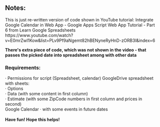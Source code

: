 <h2>Notes:</h2>
This is just re-written version of code shown in YouTube tutorial: Integrate Google Calendar in Web App - Google Apps Script Web App Tutorial - Part 6 from Learn Google Spreadsheets<br>
https://www.youtube.com/watch?v=E0mrZwl1Kow&list=PLv9Pf9aNgemt82hBENyneRyHnD-zORB3l&index=6

<b>There's extra piece of code, which was not shown in the video - that passes the picked date into spreadsheet among with other data</b>

<h3>Requirements:</h3>
· Permissions for script (Spreadsheet, calendar)
GoogleDrive spreadsheet with sheets:<br>
· Options<br>
· Data (with some content in first column)<br>
· Estimate (with some ZipCode numbers in first column and prices in second)<br>
Google Calendar
· with some events in future dates
<br><br>
<b> Have fun! Hope this helps! </b>
